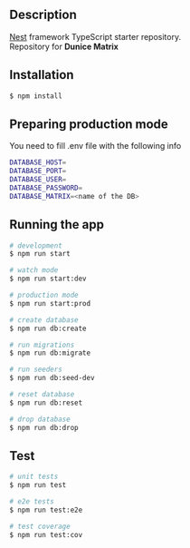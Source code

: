 ## Description

[Nest](https://github.com/nestjs/nest) framework TypeScript starter repository.  
Repository for **Dunice Matrix**

## Installation

```bash
$ npm install
```  
  
## Preparing production mode

You need to fill .env file with the following info  

```bash
DATABASE_HOST=
DATABASE_PORT=
DATABASE_USER=
DATABASE_PASSWORD=
DATABASE_MATRIX=<name of the DB>
```

## Running the app

```bash
# development
$ npm run start

# watch mode
$ npm run start:dev

# production mode
$ npm run start:prod

# create database
$ npm run db:create

# run migrations
$ npm run db:migrate

# run seeders
$ npm run db:seed-dev

# reset database
$ npm run db:reset

# drop database
$ npm run db:drop
```

## Test

```bash
# unit tests
$ npm run test

# e2e tests
$ npm run test:e2e

# test coverage
$ npm run test:cov
```
